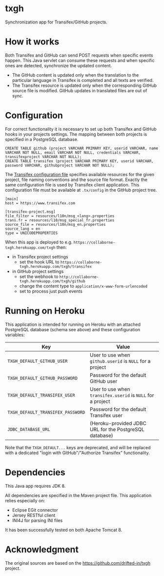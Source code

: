 txgh
====
Synchronization app for Transifex/GitHub projects.

How it works
============
Both Transifex and GitHub can send POST requests when specific events happen. This Java servlet can consume these requests and when specific ones are detected, synchronize the updated content.

  * The GitHub content is updated only when the translation to the particular language in Transifex is completed and all texts are verified.
  * The Transifex resource is updated only when the corresponding GitHub source file is modified. GitHub updates in translated files are out of sync.


Configuration
=============
For correct functionality it is necessary to set up both Transifex and GitHub hooks in your projects settings. The mapping between both projects is specified in a PostgreSQL database.

~~~~
CREATE TABLE github (project VARCHAR PRIMARY KEY, userid VARCHAR, name VARCHAR NOT NULL, email VARCHAR NOT NULL, credentials VARCHAR, transifexproject VARCHAR NOT NULL);
CREATE TABLE transifex (project VARCHAR PRIMARY KEY, userid VARCHAR, password VARCHAR, githubproject VARCHAR NOT NULL);
~~~~

The [Transifex configuration file](http://docs.transifex.com/client/config/) specifies available resources for the given project, file naming conventions and the source file format. Exactly the same configuration file is used by Transifex client application. This configuration file must be available at `.tx/config` in the GitHub project tree.

    [main]
    host = https://www.transifex.com

    [transifex-project.msg]
    file_filter = resources/l10n/msg_<lang>.properties
    trans.fr = resources/l10/msg_special_fr.properties
    source_file = resources/l10n/msg_en.properties
    source_lang = en
    type = UNICODEPROPERTIES

When this app is deployed to e.g. `https://collaborne-txgh.herokuapp.com/txgh` then:
  * in Transifex project settings
      * set the hook URL to `https://collaborne-txgh.herokuapp.com/txgh/transifex`
  * in GitHub project settings
      * set the webhook to `http://collaborne-txgh.herokuapp.com/txgh/github`
      * change the content type to `application/x-www-form-urlencoded`
      * set to process just push events


Running on Heroku
=================
This application is intended for running on Heroku with an attached PostgreSQL database (schema see above) and these configuration variables:

| Key                               | Value |
| --------------------------------- | ----- |
| `TXGH_DEFAULT_GITHUB_USER`        | User to use when `github.userid` is `NULL` for a project |
| `TXGH_DEFAULT_GITHUB_PASSWORD`    | Password for the default GitHub user |
| `TXGH_DEFAULT_TRANSIFEX_USER`     | User to use when `transifex.userid` is `NULL` for a project |
| `TXGH_DEFAULT_TRANSIFEX_PASSWORD` | Password for the default Transifex user |
| `JDBC_DATABASE_URL`               | (Heroku-provided JDBC URL for the PostgreSQL database) |


Note that the `TXGH_DEFAULT...` keys are deprecated, and will be replaced with a dedicated "login with GitHub"/"Authorize Transifex" functionality.

Dependencies
============
This Java app requires JDK 8.

All dependencies are specified in the Maven project file. This application relies especially on:
  * Eclipse EGit connector
  * Jersey RESTful client
  * INI4J for parsing INI files

It has been successfully tested on both Apache Tomcat 8.

Acknowledgment
==============
The original sources are based on the https://github.com/drifted-in/txgh project.

